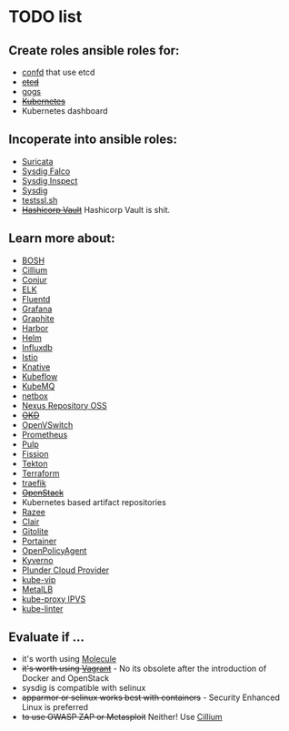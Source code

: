 # TODO list

## Create roles ansible roles for:

- [confd] that use etcd
- ~~[etcd]~~
- [gogs]
- ~~[Kubernetes]~~
- Kubernetes dashboard

## Incoperate into ansible roles:

- [Suricata]
- [Sysdig Falco]
- [Sysdig Inspect]
- [Sysdig]
- [testssl.sh]
- ~~[Hashicorp Vault]~~ Hashicorp Vault is shit.

## Learn more about:

- [BOSH]
- [Cillium]
- [Conjur]
- [ELK]
- [Fluentd]
- [Grafana]
- [Graphite]
- [Harbor]
- [Helm]
- [Influxdb]
- [Istio]
- [Knative]
- [Kubeflow]
- [KubeMQ]
- [netbox]
- [Nexus Repository OSS]
- ~~[OKD]~~
- [OpenVSwitch]
- [Prometheus]
- [Pulp]
- [Fission]
- [Tekton]
- [Terraform]
- [traefik]
- ~~[OpenStack]~~
- Kubernetes based artifact repositories
- [Razee]
- [Clair]
- [Gitolite]
- [Portainer]
- [OpenPolicyAgent]
- [Kyverno]
- [Plunder Cloud Provider]
- [kube-vip]
- [MetalLB]
- [kube-proxy IPVS]
- [kube-linter]

## Evaluate if ...

- it's worth using [Molecule]
- ~~it's worth using [Vagrant]~~ - No its obsolete after the introduction of Docker and OpenStack
- sysdig is compatible with selinux
- ~~apparmor or selinux works best with containers~~ - Security Enhanced Linux is preferred
- ~~to use OWASP ZAP or Metasploit~~ Neither! Use [Cillium]

[bosh]: https://bosh.io/
[cillium]: https://github.com/cilium/cilium
[clair]: https://github.com/quay/clair
[confd]: https://github.com/kelseyhightower/confd/blob/master/docs/installation.md
[conjur]: https://www.conjur.org/
[elk]: https://www.elastic.co
[etcd]: https://etcd.io/
[fission]: https://fission.io
[fluentd]: https://fluentd.org
[gitolite]: https://gitolite.com
[gogs]: https://github.com/gogits/gogs
[grafana]: https://grafana.com/
[graphite]: https://graphiteapp.org/
[harbor]: https://goharbor.io/
[hashicorp vault]: https://www.vaultproject.io/
[helm]: https://helm.sh/
[influxdb]: https://www.influxdata.com/
[istio]: https://istio.io
[knative]: https://knative.dev/
[kube-linter]: https://github.com/stackrox/kube-linter
[kube-proxy ipvs]: https://github.com/kubernetes/kubernetes/blob/master/pkg/proxy/ipvs/README.md
[kube-vip]: https://github.com/plunder-app/kube-vip
[kubeflow]: https://www.kubeflow.org/
[kubemq]: https://kubemq.io/
[kubernetes]: https://kubernetes.io/docs/setup/independent/install-kubeadm/
[kyverno]: https://kyverno.io/
[metallb]: https://metallb.universe.tf/
[molecule]: https://molecule.readthedocs.io/en/latest/installation.html
[netbox]: https://netbox.readthedocs.io/en/stable/installation/
[nexus repository oss]: https://www.sonatype.com/nexus-repository-oss
[okd]: https://www.okd.io/
[openpolicyagent]: https://www.openpolicyagent.org/
[openstack]: https://www.openstack.org/software/start/
[openvswitch]: http://docs.openvswitch.org/en/latest/
[plunder cloud provider]: https://github.com/plunder-app
[portainer]: https://www.portainer.io/
[prometheus]: https://prometheus.io/
[pulp]: https://pulpproject.org/
[razee]: https://razee.io/
[suricata]: https://suricata-ids.org/docs/
[sysdig]: https://www.sysdig.org/install/
[sysdig falco]: https://github.com/draios/falco/wiki/How-to-Install-Falco-for-Linux
[sysdig inspect]: https://github.com/draios/sysdig-inspect
[tekton]: https://tekton.dev/
[terraform]: https://www.terraform.io/
[testssl.sh]: https://testssl.sh/
[traefik]: https://docs.traefik.io/
[vagrant]: https://www.vagrantup.com/downloads.html
